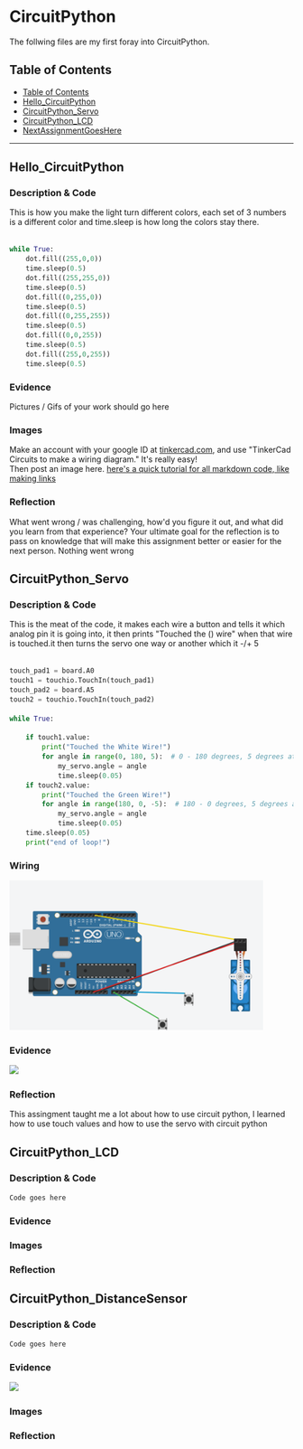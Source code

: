 
# CircuitPython
 The follwing files are my first foray into CircuitPython.
## Table of Contents
* [Table of Contents](#TableOfContents)
* [Hello_CircuitPython](#Hello_CircuitPython)
* [CircuitPython_Servo](#CircuitPython_Servo)
* [CircuitPython_LCD](#CircuitPython_LCD)
* [NextAssignmentGoesHere](#NextAssignment)
---

## Hello_CircuitPython

### Description & Code

This is how you make the light turn different colors, each set of 3 numbers is a different color and time.sleep is how long the colors stay there.

```python

while True:
    dot.fill((255,0,0))
    time.sleep(0.5)
    dot.fill((255,255,0))
    time.sleep(0.5)
    dot.fill((0,255,0))
    time.sleep(0.5)
    dot.fill((0,255,255))
    time.sleep(0.5)
    dot.fill((0,0,255))
    time.sleep(0.5)
    dot.fill((255,0,255))
    time.sleep(0.5)

```


### Evidence
Pictures / Gifs of your work should go here

### Images
Make an account with your google ID at [tinkercad.com](https://www.tinkercad.com/learn/circuits), and use "TinkerCad Circuits to make a wiring diagram."  It's really easy!  
Then post an image here.   [here's a quick tutorial for all markdown code, like making links](https://www.markdownguide.org/basic-syntax/)

### Reflection
What went wrong / was challenging, how'd you figure it out, and what did you learn from that experience?  Your ultimate goal for the reflection is to pass on knowledge that will make this assignment better or easier for the next person.
Nothing went wrong



## CircuitPython_Servo

### Description & Code
This is the meat of the code, it makes each wire a button and tells it which analog pin it is going into, it then prints "Touched the () wire" when that wire is touched.it then turns the servo one way or another which it -/+ 5

```python

touch_pad1 = board.A0  
touch1 = touchio.TouchIn(touch_pad1)
touch_pad2 = board.A5  
touch2 = touchio.TouchIn(touch_pad2)

while True:

    if touch1.value:
        print("Touched the White Wire!")
        for angle in range(0, 180, 5):  # 0 - 180 degrees, 5 degrees at a time.
            my_servo.angle = angle
            time.sleep(0.05)
    if touch2.value:
        print("Touched the Green Wire!")
        for angle in range(180, 0, -5):  # 180 - 0 degrees, 5 degrees at a time
            my_servo.angle = angle
            time.sleep(0.05)
    time.sleep(0.05)
    print("end of loop!")

```

### Wiring

<img src="Wiringservo.png" alt="Servobuttonnotbubtton" width="450">

### Evidence
<img src="https://github.com/CallanSmith/CircuitPython/blob/main/Media/ServoGif.gif?raw=true" width="450">

### Reflection
This assingment taught me a lot about how to use circuit python, I learned how to use touch values and how to use the servo with circuit python



## CircuitPython_LCD

### Description & Code

```python
Code goes here

```

### Evidence

### Images

### Reflection





## CircuitPython_DistanceSensor

### Description & Code

```python
Code goes here

```

### Evidence

<img src="ezgif.com-gif-maker.mov" width="450">

### Images

### Reflection
 
